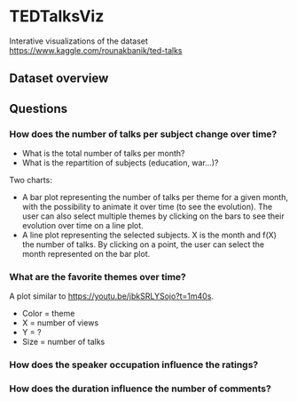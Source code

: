 # TEDTalksViz

Interative visualizations of the dataset https://www.kaggle.com/rounakbanik/ted-talks

## Dataset overview


## Questions

### How does the number of talks per subject change over time?

* What is the total number of talks per month?
* What is the repartition of subjects (education, war...)?

Two charts:

* A bar plot representing the number of talks per theme for a given month, with
the possibility to animate it over time (to see the evolution). The user can also
select multiple themes by clicking on the bars to see their evolution over time on
a line plot.
* A line plot representing the selected subjects. X is the month and f(X) the
number of talks. By clicking on a point, the user can select the month represented
on the bar plot.

### What are the favorite themes over time?

A plot similar to https://youtu.be/jbkSRLYSojo?t=1m40s.

* Color = theme
* X = number of views
* Y = ?
* Size = number of talks

### How does the speaker occupation influence the ratings?

### How does the duration influence the number of comments?

